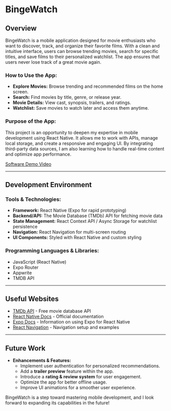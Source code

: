 # BingeWatch

## Overview
BingeWatch is a mobile application designed for movie enthusiasts who want to discover, track, and organize their favorite films. With a clean and intuitive interface, users can browse trending movies, search for specific titles, and save films to their personalized watchlist. The app ensures that users never lose track of a great movie again.

### **How to Use the App:**
- **Explore Movies:** Browse trending and recommended films on the home screen.
- **Search:** Find movies by title, genre, or release year.
- **Movie Details:** View cast, synopsis, trailers, and ratings.
- **Watchlist:** Save movies to watch later and access them anytime.

### **Purpose of the App:**
This project is an opportunity to deepen my expertise in mobile development using React Native. It allows me to work with APIs, manage local storage, and create a responsive and engaging UI. By integrating third-party data sources, I am also learning how to handle real-time content and optimize app performance.

[Software Demo Video](https://youtu.be/-pumrVDbyDo)

---

## Development Environment
### **Tools & Technologies:**
- **Framework:** React Native (Expo for rapid prototyping)
- **Backend/API:** The Movie Database (TMDb) API for fetching movie data
- **State Management:** React Context API / Async Storage for watchlist persistence
- **Navigation:** React Navigation for multi-screen routing
- **UI Components:** Styled with React Native and custom styling

### **Programming Languages & Libraries:**
- JavaScript (React Native)
- Expo Router
- Appwrite
- TMDB API

---

## Useful Websites
- [TMDb API](https://www.themoviedb.org/) - Free movie database API
- [React Native Docs](https://reactnative.dev/) - Official documentation
- [Expo Docs](https://docs.expo.dev/) - Information on using Expo for React Native
- [React Navigation](https://reactnavigation.org/) - Navigation setup and examples

---

## Future Work
- **Enhancements & Features:**
   - Implement user authentication for personalized recommendations.
   - Add a **trailer preview** feature within the app.
   - Introduce a **rating & review system** for user engagement.
   - Optimize the app for better offline usage.
   - Improve UI animations for a smoother user experience.

BingeWatch is a step toward mastering mobile development, and I look forward to expanding its capabilities in the future!
